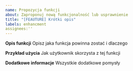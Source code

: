 ```yaml
---
name: Propozycja funkcji
about: Zaproponuj nową funkcjonalność lub usprawnienie
title: "[FEAUTURE] Krótki opis"
labels: enhancment
assignees:''
---
```


**Opis funkcji**
Opisz jaka funkcja powinna zostać i dlaczego

**Przykład użycia**
Jak użytkownik skorzysta z tej funkcji

**Dodatkowe informacje**
Wszystkie dodatkowe pomysły
